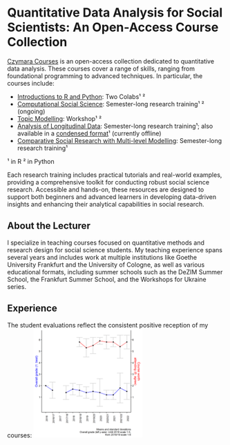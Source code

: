 # Quantitative Data Analysis for Social Scientists: An Open-Access Course Collection

[Czymara Courses](https://github.com/czymaraclass) is an open-access collection dedicated to quantitative data analysis. These courses cover a range of skills, ranging from foundational programming to advanced techniques. In particular, the courses include:

- [Introductions to R and Python](https://github.com/czymaraclass/intros): Two Colabs¹ ²
- [Computational Social Science](https://github.com/czymaraclass/CSS_WS24): Semester-long research training¹ ² (ongoing)
- [Topic Modelling](https://github.com/czymaraclass/TopicModelling): Workshop¹ ²
- [Analysis of Longitudinal Data](https://github.com/czymaraclass/LongDataAnalysis): Semester-long research training¹; also available in a [condensed format](https://github.com/czymaraclass/PanelReg)¹ (currently offline)
- [Comparative Social Research with Multi-level Modelling](https://github.com/czymaraclass/CompSocResearch): Semester-long research training¹

¹ in R
² in Python

Each research training includes practical tutorials and real-world examples, providing a comprehensive toolkit for conducting robust social science research. Accessible and hands-on, these resources are designed to support both beginners and advanced learners in developing data-driven insights and enhancing their analytical capabilities in social research.

## About the Lecturer

I specialize in teaching courses focused on quantitative methods and research design for social science students. My teaching experience spans several years and includes work at multiple institutions like Goethe University Frankfurt and the University of Cologne, as well as various educational formats, including summer schools such as the DeZIM Summer School, the Frankfurt Summer School, and the Workshops for Ukraine series.

## Experience

The student evaluations reflect the consistent positive reception of my courses:
<img src="https://raw.githubusercontent.com/czymaraclass/evaluations/refs/heads/main/evalovertime.png" alt="Evaluation Over Time" style="width:50%;">
